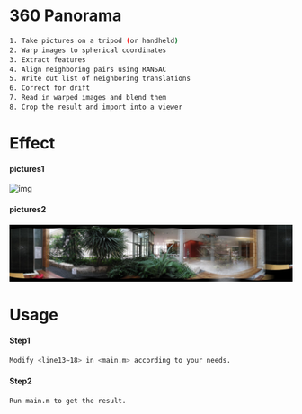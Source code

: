 # 360 Panorama
```sh
1. Take pictures on a tripod (or handheld)
2. Warp images to spherical coordinates
3. Extract features
4. Align neighboring pairs using RANSAC
5. Write out list of neighboring translations
6. Correct for drift
7. Read in warped images and blend them
8. Crop the result and import into a viewer
```

# Effect
#### pictures1
![img](./results/pictures1/stitch_image_cropped.JPG)
#### pictures2
![img](./results/pictures2/stitch_image_cropped.JPG)

# Usage
#### Step1
```sh
Modify <line13~18> in <main.m> according to your needs.
```
#### Step2
```sh
Run main.m to get the result.
```